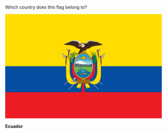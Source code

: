 Which country does this flag belong to?

![Flag of Ecuador](images/Flag_of_Ecuador.svg)
<!--question-->
**Ecuador**